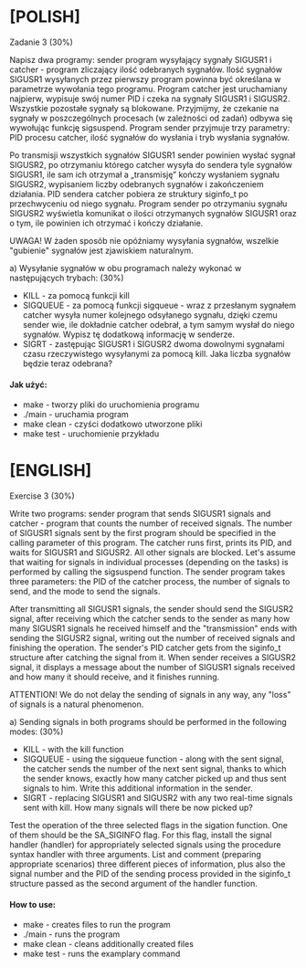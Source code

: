 # [POLISH]

Zadanie 3 (30%)

Napisz dwa programy: sender program wysyłający sygnały SIGUSR1 i  catcher - program zliczający ilość odebranych sygnałów. 
Ilość sygnałów SIGUSR1 wysyłanych przez pierwszy program powinna być określana w parametrze wywołania tego programu. 
Program catcher jest uruchamiany najpierw, wypisuje swój numer PID i czeka na sygnały SIGUSR1 i SIGUSR2. Wszystkie pozostałe sygnały są blokowane.
Przyjmijmy, że czekanie na sygnały w poszczególnych procesach (w zależności od zadań) odbywa się wywołując funkcję sigsuspend. 
Program sender przyjmuje trzy parametry: PID procesu catcher, ilość sygnałów do wysłania i tryb wysłania sygnałów.

Po transmisji wszystkich sygnałów SIGUSR1 sender powinien wysłać sygnał SIGUSR2, po otrzymaniu którego catcher wysyła do sendera tyle 
sygnałów SIGUSR1, ile sam ich otrzymał a „transmisję” kończy wysłaniem sygnału SIGUSR2, wypisaniem liczby odebranych sygnałów i zakończeniem działania. 
PID sendera catcher pobiera ze struktury  siginfo_t po przechwyceniu od niego sygnału. Program sender po otrzymaniu sygnału SIGUSR2 wyświetla komunikat 
o ilości otrzymanych sygnałów SIGUSR1 oraz o tym, ile powinien ich otrzymać i kończy działanie.

UWAGA! W żaden sposób nie opóźniamy wysyłania sygnałów, wszelkie "gubienie" sygnałów jest zjawiskiem naturalnym.

a) Wysyłanie sygnałów w obu programach należy wykonać w następujących trybach: (30%)

* KILL - za pomocą funkcji kill
* SIGQUEUE - za pomocą funkcji sigqueue - wraz z przesłanym sygnałem catcher wysyła numer kolejnego odsyłanego sygnału, dzięki czemu sender wie, 
ile dokładnie catcher odebrał, a tym samym wysłał do niego sygnałów. Wypisz tę dodatkową informację w senderze.
* SIGRT - zastępując SIGUSR1 i SIGUSR2 dwoma dowolnymi sygnałami czasu rzeczywistego wysyłanymi za pomocą kill. Jaka liczba sygnałów będzie 
teraz odebrana?


#### Jak użyć:
* make - tworzy pliki do uruchomienia programu
* ./main - uruchamia program
* make clean - czyści dodatkowo utworzone pliki
* make test - uruchomienie przykładu

# [ENGLISH]

Exercise 3 (30%)

Write two programs: sender program that sends SIGUSR1 signals and catcher - program that counts the number of received signals.
The number of SIGUSR1 signals sent by the first program should be specified in the calling parameter of this program.
The catcher runs first, prints its PID, and waits for SIGUSR1 and SIGUSR2. All other signals are blocked.
Let's assume that waiting for signals in individual processes (depending on the tasks) is performed by calling the sigsuspend function.
The sender program takes three parameters: the PID of the catcher process, the number of signals to send, and the mode to send the signals.

After transmitting all SIGUSR1 signals, the sender should send the SIGUSR2 signal, after receiving which the catcher sends to the sender as many
how many SIGUSR1 signals he received himself and the "transmission" ends with sending the SIGUSR2 signal, writing out the number of received signals and finishing the operation.
The sender's PID catcher gets from the siginfo_t structure after catching the signal from it. When sender receives a SIGUSR2 signal, it displays a message
about the number of SIGUSR1 signals received and how many it should receive, and it finishes running.

ATTENTION! We do not delay the sending of signals in any way, any "loss" of signals is a natural phenomenon.

a) Sending signals in both programs should be performed in the following modes: (30%)

* KILL - with the kill function
* SIGQUEUE - using the sigqueue function - along with the sent signal, the catcher sends the number of the next sent signal, thanks to which the sender knows,
exactly how many catcher picked up and thus sent signals to him. Write this additional information in the sender.
* SIGRT - replacing SIGUSR1 and SIGUSR2 with any two real-time signals sent with kill. How many signals will there be
now picked up?

Test the operation of the three selected flags in the sigation function. One of them should be the SA_SIGINFO flag.
For this flag, install the signal handler (handler) for appropriately selected signals using the procedure syntax
handler with three arguments. List and comment (preparing appropriate scenarios) three different pieces of information, plus
also the signal number and the PID of the sending process provided in the siginfo_t structure passed as the second argument of the handler function.

#### How to use:
* make - creates files to run the program
* ./main - runs the program
* make clean - cleans additionally created files
* make test - runs the examplary command
